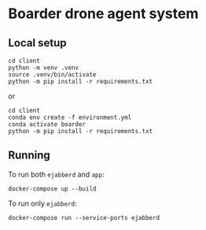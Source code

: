 # Boarder drone agent system

## Local setup

```shell
cd client
python -m venv .venv
source .venv/bin/activate
python -m pip install -r requirements.txt
```

or

```shell
cd client
conda env create -f environment.yml
conda activate boarder
python -m pip install -r requirements.txt
```

## Running

To run both `ejabberd` and `app`:

```shell
docker-compose up --build
```

To run only `ejabberd`:

```shell
docker-compose run --service-ports ejabberd
```
